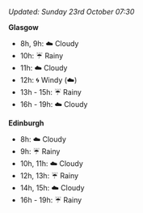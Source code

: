 *Updated: Sunday 23rd October 07:30*

**Glasgow**

* 8h, 9h: :cloud: Cloudy
* 10h: :umbrella: Rainy
* 11h: :cloud: Cloudy
* 12h: :cyclone: Windy (:cloud:)
* 13h - 15h: :umbrella: Rainy
* 16h - 19h: :cloud: Cloudy

**Edinburgh**

* 8h: :cloud: Cloudy
* 9h: :umbrella: Rainy
* 10h, 11h: :cloud: Cloudy
* 12h, 13h: :umbrella: Rainy
* 14h, 15h: :cloud: Cloudy
* 16h - 19h: :umbrella: Rainy

